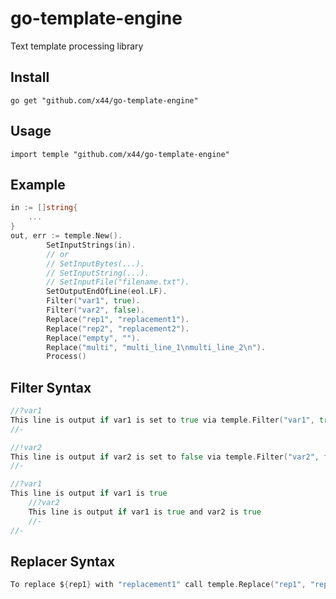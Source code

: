 # go-template-engine
Text template processing library

## Install
`
go get "github.com/x44/go-template-engine"
`

## Usage
`
import temple "github.com/x44/go-template-engine"
`

## Example
```go
in := []string{
	...
}
out, err := temple.New().
		SetInputStrings(in).
		// or
		// SetInputBytes(...).
		// SetInputString(...).
		// SetInputFile("filename.txt").
		SetOutputEndOfLine(eol.LF).
		Filter("var1", true).
		Filter("var2", false).
		Replace("rep1", "replacement1").
		Replace("rep2", "replacement2").
		Replace("empty", "").
		Replace("multi", "multi_line_1\nmulti_line_2\n").
		Process()
```

## Filter Syntax
```go
//?var1
This line is output if var1 is set to true via temple.Filter("var1", true)
//-

//!var2
This line is output if var2 is set to false via temple.Filter("var2", false) or if var2 is not set
//-

//?var1
This line is output if var1 is true
	//?var2
	This line is output if var1 is true and var2 is true
	//-
//-
```

## Replacer Syntax
```go
To replace ${rep1} with "replacement1" call temple.Replace("rep1", "replacement1")
```